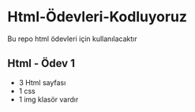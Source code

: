 # Html-Ödevleri-Kodluyoruz
Bu repo html ödevleri için kullanılacaktır
## Html - Ödev 1  
- 3 Html sayfası 
- 1 css
- 1 img klasör vardır